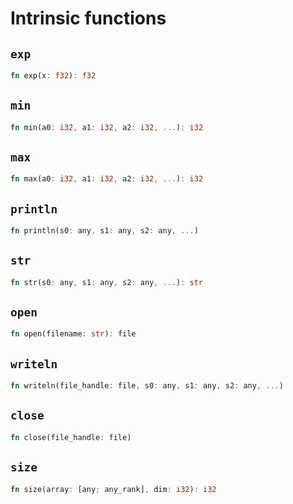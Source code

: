 
# Intrinsic functions

## `exp`
```rust
fn exp(x: f32): f32
```

## `min`
```rust
fn min(a0: i32, a1: i32, a2: i32, ...): i32
```

## `max`
```rust
fn max(a0: i32, a1: i32, a2: i32, ...): i32
```

## `println`
```rust
fn println(s0: any, s1: any, s2: any, ...)
```

## `str`
```rust
fn str(s0: any, s1: any, s2: any, ...): str
```

## `open`
```rust
fn open(filename: str): file
```

## `writeln`
```rust
fn writeln(file_handle: file, s0: any, s1: any, s2: any, ...)
```

## `close`
```rust
fn close(file_handle: file)
```

## `size`
```rust
fn size(array: [any; any_rank], dim: i32): i32
```

